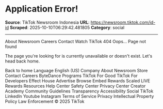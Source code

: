 # Application Error!

**Source**: TikTok Newsroom Indonesia
**URL**: https://newsroom.tiktok.com/id-id
**Scraped**: 2025-10-10T06:29:42.481805
**Category**: social

---

About
Newsroom
Careers
Contact
Watch TikTok
404
Oops...
Page not found

The page you're looking for is currently unavailable or doesn't exist. Let's head back home.

Back to home
Language
English (US)
Company
About
Newsroom
Store
Contact
Careers
ByteDance
Programs
TikTok For Good
TikTok For Developers
Effect House
Advertise
Browse
Embed
Rewards
Scaled LIVE Rewards
Resources
Help Center
Safety Center
Privacy Center
Creator Academy
Community Guidelines
Transparency
Accessibility
Social
TikTok
LinkedIn
Youtube
Instagram
Terms of Service
Privacy
Intellectual Property Policy
Law Enforcement
© 2025 TikTok
